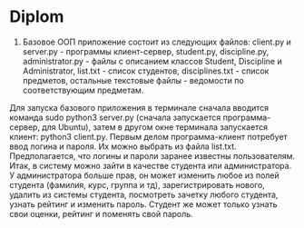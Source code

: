 # Diplom
1) Базовое ООП приложение состоит из следующих файлов: client.py и server.py - программы клиент-сервер, student.py, discipline.py, administrator.py - файлы с описанием классов Student, Discipline и Administrator, list.txt - список студентов, disciplines.txt - список предметов, остальные текстовые файлы - ведомости по соответствующим предметам.

Для запуска базового приложения в терминале сначала вводится команда sudo python3 server.py (сначала запускается программа-сервер, для Ubuntu), затем в другом окне терминала запускается клиент: python3 client.py. Первым делом программа-клиент потребует ввод логина и пароля. Их можно выбрать из файла list.txt. Предполагается, что логины и пароли заранее известны пользователям. Итак, в систему можно зайти в качестве студента или администратора. У администратора больше прав, он может изменить любое из полей студента (фамилия, курс, группа и тд), зарегистрировать нового, удалить из системы студента, посмотреть зачетку любого студента, узнать рейтинг и изменить пароль. Студент же может только узнать свои оценки, рейтинг и поменять свой пароль.
